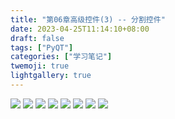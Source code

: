 ```yaml
---
title: "第06章高级控件(3) -- 分割控件"
date: 2023-04-25T11:14:10+08:00
draft: false
tags: ["PyQT"]
categories: ["学习笔记"]
twemoji: true
lightgallery: true
---
```


![](./image/2023-04-25-11-15-15.png)
![](./image/2023-04-25-11-15-33.png)
![](./image/2023-04-25-11-16-23.png)
![](./image/2023-04-25-11-16-49.png)
![](./image/2023-04-25-11-17-37.png)
![](./image/2023-04-25-11-18-04.png)
![](./image/2023-04-25-11-18-42.png)
![](./image/2023-04-25-11-19-15.png)

